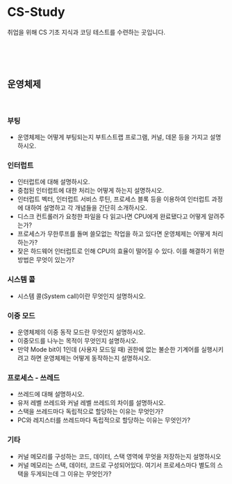 # CS-Study

취업을 위해 CS 기초 지식과 코딩 테스트를 수련하는 곳입니다.

<br><br><br>

## 운영체제

<br>

### 부팅

- 운영체제는 어떻게 부팅되는지 부트스트랩 프로그램, 커널, 데몬 등을 가지고 설명하시오.

### 인터럽트

- 인터럽트에 대해 설명하시오.
- 중첩된 인터럽트에 대한 처리는 어떻게 하는지 설명하시오.
- 인터럽트 벡터, 인터럽트 서비스 루틴, 프로세스 블록 등을 이용하여 인터럽트 과정에 대하여 설명하고 각 개념들을 간단히 소개하시오.
- 디스크 컨트롤러가 요청한 파일을 다 읽고나면 CPU에게 완료됐다고 어떻게 알려주는가?
- 프로세스가 무한루프를 돌며 쓸모없는 작업을 하고 있다면 운영체제는 어떻게 처리하는가?
- 잦은 하드웨어 인터럽트로 인해 CPU의 효율이 떨어질 수 있다. 이를 해결하기 위한 방법은 무엇이 있는가?

### 시스템 콜

- 시스템 콜(System call)이란 무엇인지 설명하시오.

### 이중 모드

- 운영체제의 이중 동작 모드란 무엇인지 설명하시오.
- 이중모드를 나누는 목적이 무엇인지 설명하시오.
- 만약 Mode bit이 1인데 (사용자 모드일 때) 권한에 없는 불순한 기계어를 실행시키려고 하면 운영체제는 어떻게 동작하는지 설명하시오.

### 프로세스 - 쓰레드

- 쓰레드에 대해 설명하시오.
- 유저 레벨 쓰레드와 커널 레벨 쓰레드의 차이를 설명하시오.
- 스택을 쓰레드마다 독립적으로 할당하는 이유는 무엇인가?
- PC와 레지스터를 쓰레드마다 독립적으로 할당하는 이유는 무엇인가?

### 기타

- 커널 메모리를 구성하는 코드, 데이터, 스택 영역에 무엇을 저장하는지 설명하시오
- 커널 메모리는 스택, 데이터, 코드로 구성되어있다. 여기서 프로세스마다 별도의 스택을 두게되는데 그 이유는 무엇인가?
